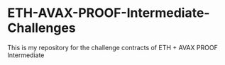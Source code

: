 # ETH-AVAX-PROOF-Intermediate-Challenges
This is my repository for the challenge contracts of ETH + AVAX PROOF Intermediate
